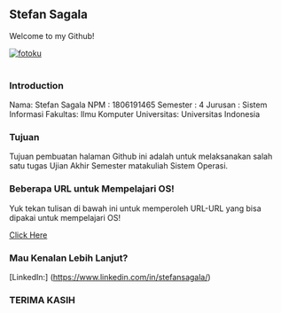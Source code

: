## Stefan Sagala

Welcome to my Github!

<a href="https://ibb.co/fYgmsrd"><img src="https://i.ibb.co/pv7CS4j/fotoku.jpg" alt="fotoku" border="0"></a><br /><a target='_blank' href='https://id.imgbb.com/'></a><br />

### Introduction

Nama: Stefan Sagala
NPM : 1806191465
Semester : 4
Jurusan : Sistem Informasi
Fakultas: Ilmu Komputer
Universitas: Universitas Indonesia

### Tujuan

Tujuan pembuatan halaman Github ini adalah untuk melaksanakan salah satu tugas Ujian Akhir Semester matakuliah Sistem Operasi.

### Beberapa URL untuk Mempelajari OS!
Yuk tekan tulisan di bawah ini untuk memperoleh URL-URL yang bisa dipakai untuk mempelajari OS!

[Click Here](URLs/)

### Mau Kenalan Lebih Lanjut?
[LinkedIn:] (https://www.linkedin.com/in/stefansagala/)

### TERIMA KASIH

